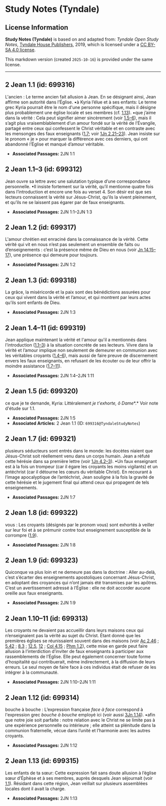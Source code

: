 # Study Notes (Tyndale)

## License Information

**Study Notes (Tyndale)** is based on and adapted from: _Tyndale Open Study Notes_, [Tyndale House Publishers](https://tyndaleopenresources.com/), 2019, which is licensed under a [CC BY-SA 4.0 license](https://creativecommons.org/licenses/by-sa/4.0/legalcode.en).

This markdown version (created `2025-10-16`) is provided under the same license.



--------------------------------

## 2 Jean 1.1 (id: 699316)

L'ancien : Le terme ancien fait allusion à Jean. En se désignant ainsi, Jean affirme son autorité dans l’Église. •à Kyria l’élue et à ses enfants: Le terme grec Kyria pourrait être le nom d'une personne spécifique, mais il désigne plus probablement une église locale et ses membres (cf. [1\.13](https://ref.ly/2John1:13)). •que j’aime dans la vérité : Cela peut signifier aimer sincèrement (voir [1\.5–6](https://ref.ly/2John1:5-2John1:6)), mais il s’agit plus vraisemblablement d’un amour fondé sur la vérité de l’Évangile, partagé entre ceux qui confessent le Christ véritable et en contraste avec les mensonges des faux enseignants ([1\.7](https://ref.ly/2John1:7); voir [1Jn 2\.21–23](https://ref.ly/1John2:21-1John2:23)). Jean insiste sur le pronom « je » pour marquer la différence avec ces derniers, qui ont abandonné l’Église et manqué d’amour véritable.

* **Associated Passages:** 2JN 1:1

## 2 Jean 1.1–3 (id: 699312)

Jean ouvre sa lettre avec une salutation typique d’une correspondance personnelle. •Il insiste fortement sur la vérité, qu’il mentionne quatre fois dans l’introduction et encore une fois au verset 4. Son désir est que ses lecteurs connaissent la vérité sur Jésus\-Christ, qu’ils la vivent pleinement, et qu’ils ne se laissent pas égarer par de faux enseignants.

* **Associated Passages:** 2JN 1:1–2JN 1:3

## 2 Jean 1.2 (id: 699317)

L'amour chrétien est enraciné dans la connaissance de la vérité. Cette vérité qui vit en nous n’est pas seulement un ensemble de faits ou d’enseignements : c’est la présence même de Dieu en nous (voir [Jn 14\.15–17](https://ref.ly/John14:15-John14:17)), une présence qui demeure pour toujours.

* **Associated Passages:** 2JN 1:2

## 2 Jean 1.3 (id: 699318)

La grâce, la miséricorde et la paix sont des bénédictions assurées pour ceux qui vivent dans la vérité et l’amour, et qui montrent par leurs actes qu’ils sont enfants de Dieu.

* **Associated Passages:** 2JN 1:3

## 2 Jean 1.4–11 (id: 699319)

Jean applique maintenant la vérité et l'amour qu'il a mentionnés dans l'introduction ([1\.1–3](https://ref.ly/2John1:1-2John1:3)) à la situation concrète de ses lecteurs. Vivre dans la vérité et l’amour implique non seulement de demeurer en communion avec les véritables croyants ([1\.4–6](https://ref.ly/2John1:4-2John1:6)), mais aussi de faire preuve de discernement envers les faux enseignants, en refusant de les écouter ou de leur offrir la moindre assistance ([1\.7–11](https://ref.ly/2John1:7-2John1:11)).

* **Associated Passages:** 2JN 1:4–2JN 1:11

## 2 Jean 1.5 (id: 699320)

ce que je te demande, Kyria: Littéralement *je t'exhorte,* *ô Dame**.* Voir note d'étude sur 1\.1.

* **Associated Passages:** 2JN 1:5
* **Associated Articles:** 2 Jean 1.1 (ID: `699316@TyndaleStudyNotes`)

## 2 Jean 1.7 (id: 699321)

plusieurs séducteurs sont entrés dans le monde: les docètes niaient que Jésus\-Christ soit réellement venu dans un corps humain. Jean a réfuté cette hérésie dans sa première lettre (voir [1Jn 4\.2–3](https://ref.ly/1John4:2-1John4:3)). •Un faux enseignant est à la fois un trompeur (car il égare les croyants les moins vigilants) et un antéchrist (car il détourne les cœurs du véritable Christ). En recourant à l’image apocalyptique de l’antéchrist, Jean souligne à la fois la gravité de cette hérésie et le jugement final qui attend ceux qui propagent de tels enseignements.

* **Associated Passages:** 2JN 1:7

## 2 Jean 1.8 (id: 699322)

vous : Les croyants (désignés par le pronom vous) sont exhortés à veiller sur leur foi et à se prémunir contre tout enseignement susceptible de la corrompre ([1\.9](https://ref.ly/2John1:9)).

* **Associated Passages:** 2JN 1:8

## 2 Jean 1.9 (id: 699323)

Quiconque va plus loin et ne demeure pas dans la doctrine : Aller au\-delà, c’est s’écarter des enseignements apostoliques concernant Jésus\-Christ, en adoptant des croyances qui n’ont jamais été transmises par les apôtres. C’est un avertissement adressé à l’Église : elle ne doit accorder aucune oreille aux faux enseignants.

* **Associated Passages:** 2JN 1:9

## 2 Jean 1.10–11 (id: 699313)

Les croyants ne devaient pas accueillir dans leurs maisons ceux qui n’enseignaient pas la vérité au sujet du Christ. Étant donné que les premières églises se réunissaient souvent dans des maisons (voir [Ac 2\.46](https://ref.ly/Acts2:46) ; [5\.42](https://ref.ly/Acts5:42) ; [8\.3](https://ref.ly/Acts8:3) ; [12\.5](https://ref.ly/Acts12:5), [12](https://ref.ly/Acts12:12) ; [Col 4\.15](https://ref.ly/Col4:15) ; [Phm 1\.2](https://ref.ly/Phlm1:2)), cette mise en garde peut faire allusion à l’interdiction d’inviter de faux enseignants à participer aux rassemblements de l’Église. Elle peut également concerner toute forme d’hospitalité qui contribuerait, même indirectement, à la diffusion de leurs erreurs. Le seul moyen de faire face à ces individus était de refuser de les intégrer à la communauté.

* **Associated Passages:** 2JN 1:10–2JN 1:11

## 2 Jean 1.12 (id: 699314)

bouche à bouche : L’expression française *face à face* correspond à l'expression grec *bouche à bouche* employé ici (voir aussi [3Jn 1\.14](https://ref.ly/3John1:14)). •afin que notre joie soit parfaite : notre relation avec le Christ ne se limite pas à une expérience personnelle ou intérieure ; elle atteint sa plénitude dans la communion fraternelle, vécue dans l’unité et l’harmonie avec les autres croyants.

* **Associated Passages:** 2JN 1:12

## 2 Jean 1.13 (id: 699315)

Les enfants de ta sœur: Cette expression fait sans doute allusion à l’église sœur d’Éphèse et à ses membres, auprès desquels Jean séjournait (voir [1\.1](https://ref.ly/2John1:1)). Résidant dans cette région, Jean veillait sur plusieurs assemblées locales dont il avait la charge.

* **Associated Passages:** 2JN 1:13

